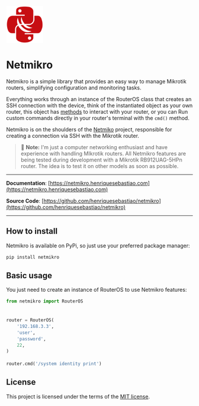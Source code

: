 <img src="docs/assets/netmikro.svg" width="100">

# Netmikro

Netmikro is a simple library that provides an easy way to manage Mikrotik routers, simplifying configuration and monitoring tasks.

Everything works through an instance of the RouterOS class that creates an SSH connection with the device, think of the instantiated object as your own router, this object has [methods](api/RouterOS.md) to interact with your router, or you can Run custom commands directly in your router's terminal with the `cmd()` method.

Netmikro is on the shoulders of the [Netmiko](https://github.com/ktbyers/netmiko) project, responsible for creating a connection via SSH with the Mikrotik router.

> 📝 **Note:** I'm just a computer networking enthusiast and have experience with handling MIkrotik routers. All Netmikro features are being tested during development with a Mikrotik RB912UAG-5HPn router. The idea is to test it on other models as soon as possible.

---

**Documentation**: [https://netmikro.henriquesebastiao.com](https://netmikro.henriquesebastiao.com)

**Source Code**: [https://github.com/henriquesebastiao/netmikro](https://github.com/henriquesebastiao/netmikro)

---

## How to install

Netmikro is available on PyPi, so just use your preferred package manager:

``` {.bash .copy }
pip install netmikro
```

## Basic usage

You just need to create an instance of RouterOS to use Netmikro features:

```Python
from netmikro import RouterOS


router = RouterOS(
    '192.168.3.3',
    'user',
    'password',
    22,
)

router.cmd('/system identity print')
```

## License

This project is licensed under the terms of the [MIT license](LICENSE).